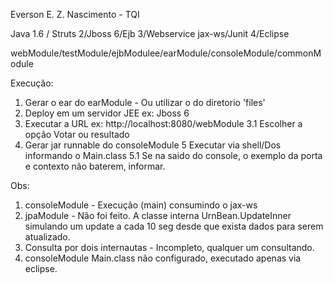 Everson E. Z. Nascimento - TQI

Java 1.6 / Struts 2/Jboss 6/Ejb 3/Webservice jax-ws/Junit 4/Eclipse

webModule/testModule/ejbModulee/earModule/consoleModule/commonModule

Execução:
1. Gerar o ear do earModule - Ou utilizar o do diretorio 'files'
2. Deploy em um servidor JEE ex: Jboss 6
3. Executar a URL ex: http://localhost:8080/webModule
3.1 Escolher a opção Votar ou resultado
4. Gerar jar runnable do consoleModule
5 Executar via shell/Dos informando o Main.class
5.1 Se na saido do console, o exemplo da porta e contexto não baterem, informar.

Obs:
1. consoleModule - Execução (main) consumindo o jax-ws
2. jpaModule - Não foi feito. A classe interna UrnBean.UpdateInner simulando um update a cada 10 seg desde que exista dados para serem atualizado.
3. Consulta por dois internautas - Incompleto, qualquer um consultando.
4. consoleModule Main.class não configurado, executado apenas via eclipse.




